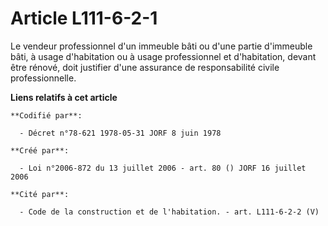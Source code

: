 # Article L111-6-2-1

Le vendeur professionnel d'un immeuble bâti ou d'une partie d'immeuble bâti, à usage d'habitation ou à usage professionnel et
d'habitation, devant être rénové, doit justifier d'une assurance de responsabilité civile professionnelle.

**Liens relatifs à cet article**

	**Codifié par**:

	  - Décret n°78-621 1978-05-31 JORF 8 juin 1978

	**Créé par**:

	  - Loi n°2006-872 du 13 juillet 2006 - art. 80 () JORF 16 juillet 2006

	**Cité par**:

	  - Code de la construction et de l'habitation. - art. L111-6-2-2 (V)
